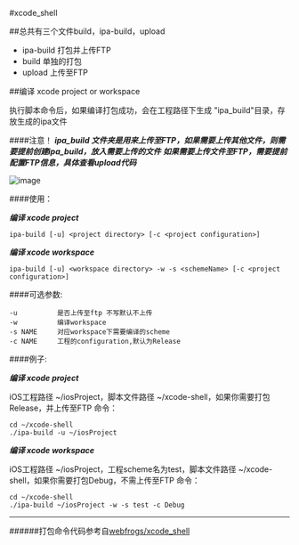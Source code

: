 #xcode_shell

##总共有三个文件build，ipa-build，upload
* ipa-build 打包并上传FTP
* build 单独的打包
* upload 上传至FTP


##编译 xcode project or workspace

执行脚本命令后，如果编译打包成功，会在工程路径下生成 "ipa_build"目录，存放生成的ipa文件

####注意！
***ipa_build 文件夹是用来上传至FTP，如果需要上传其他文件，则需要提前创建ipa_build，放入需要上传的文件***
***如果需要上传文件至FTP，需要提前配置FTP信息，具体查看upload代码***

![image](https://github.com/winterWD/xcode_shell/blob/master/screenshot.png)

####使用：  

***编译 xcode project***

	ipa-build [-u] <project directory> [-c <project configuration>]

***编译 xcode workspace***

	ipa-build [-u] <workspace directory> -w -s <schemeName> [-c <project configuration>]

####可选参数:

	-u          是否上传至ftp 不写默认不上传
	-w          编译workspace
	-s NAME     对应workspace下需要编译的scheme
	-c NAME     工程的configuration,默认为Release
	
####例子:

***编译 xcode project***
    
iOS工程路径 ~/iosProject，脚本文件路径 ~/xcode-shell，如果你需要打包Release，并上传至FTP 命令：

	cd ~/xcode-shell
	./ipa-build -u ~/iosProject

***编译 xcode workspace***

iOS工程路径 ~/iosProject，工程scheme名为test，脚本文件路径 ~/xcode-shell，如果你需要打包Debug，不需上传至FTP 命令：

	cd ~/xcode-shell
	./ipa-build ~/iosProject -w -s test -c Debug

----
######打包命令代码参考自[webfrogs/xcode_shell](https://github.com/webfrogs/xcode_shell.git)
